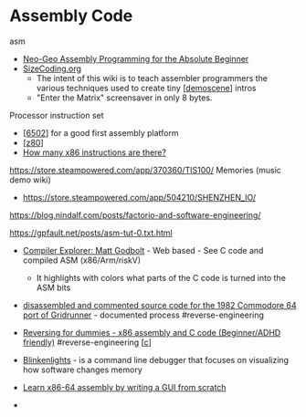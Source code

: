 Assembly Code
============
asm

* [Neo-Geo Assembly Programming for the Absolute Beginner](https://www.ajworld.net/neogeodev/beginner/)
* [SizeCoding.org](http://www.sizecoding.org/wiki/Main_Page)
    * The intent of this wiki is to teach assembler programmers the various techniques used to create tiny [[demoscene]] intros
    * "Enter the Matrix" screensaver in only 8 bytes. 

Processor instruction set

* [[6502]] for a good first assembly platform
* [[z80]]
* [How many x86 instructions are there?](https://fgiesen.wordpress.com/2016/08/25/how-many-x86-instructions-are-there/)

https://store.steampowered.com/app/370360/TIS100/
Memories (music demo wiki)

* https://store.steampowered.com/app/504210/SHENZHEN_IO/

https://blog.nindalf.com/posts/factorio-and-software-engineering/

https://gpfault.net/posts/asm-tut-0.txt.html


* [Compiler Explorer: Matt Godbolt](https://godbolt.org/) - Web based - See C code and compiled ASM (x86/Arm/riskV)
    * It highlights with colors what parts of the C code is turned into the ASM bits

* [disassembled and commented source code for the 1982 Commodore 64 port of Gridrunner](https://github.com/mwenge/gridrunner) - documented process #reverse-engineering
* [Reversing for dummies - x86 assembly and C code (Beginner/ADHD friendly)](https://0x41.cf/reversing/2021/07/21/reversing-x86-and-c-code-for-beginners.html) #reverse-engineering [[c]]

* [Blinkenlights](https://justine.lol/blinkenlights/) -  is a command line debugger that focuses on visualizing how software changes memory

* [Learn x86-64 assembly by writing a GUI from scratch](https://gaultier.github.io/blog/x11_x64.html)
* 

[//begin]: # "Autogenerated link references for markdown compatibility"
[demoscene]: demoscene.md "Demoscene"
[6502]: 6502.md "6502"
[z80]: z80.md "Z80"
[c]: c.md "C"
[//end]: # "Autogenerated link references"
